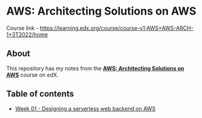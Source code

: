 # AWS: Architecting Solutions on AWS
Course link - https://learning.edx.org/course/course-v1:AWS+AWS-ARCH-1+3T2022/home

## About
This repository has my notes from the [__AWS: Architecting Solutions on AWS__](https://learning.edx.org/course/course-v1:AWS+AWS-ARCH-1+3T2022/home) course on edX.

## Table of contents
- [Week 01 - Designing a serverless web backend on AWS](./week-01-designing-a-serverlss-web-backend-on-aws.md)